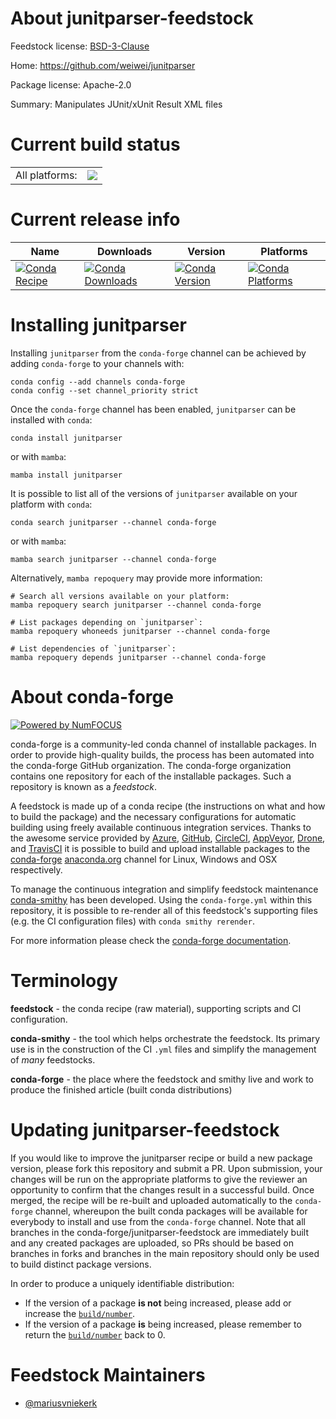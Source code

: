 About junitparser-feedstock
===========================

Feedstock license: [BSD-3-Clause](https://github.com/conda-forge/junitparser-feedstock/blob/main/LICENSE.txt)

Home: https://github.com/weiwei/junitparser

Package license: Apache-2.0

Summary: Manipulates JUnit/xUnit Result XML files

Current build status
====================


<table><tr><td>All platforms:</td>
    <td>
      <a href="https://dev.azure.com/conda-forge/feedstock-builds/_build/latest?definitionId=16139&branchName=main">
        <img src="https://dev.azure.com/conda-forge/feedstock-builds/_apis/build/status/junitparser-feedstock?branchName=main">
      </a>
    </td>
  </tr>
</table>

Current release info
====================

| Name | Downloads | Version | Platforms |
| --- | --- | --- | --- |
| [![Conda Recipe](https://img.shields.io/badge/recipe-junitparser-green.svg)](https://anaconda.org/conda-forge/junitparser) | [![Conda Downloads](https://img.shields.io/conda/dn/conda-forge/junitparser.svg)](https://anaconda.org/conda-forge/junitparser) | [![Conda Version](https://img.shields.io/conda/vn/conda-forge/junitparser.svg)](https://anaconda.org/conda-forge/junitparser) | [![Conda Platforms](https://img.shields.io/conda/pn/conda-forge/junitparser.svg)](https://anaconda.org/conda-forge/junitparser) |

Installing junitparser
======================

Installing `junitparser` from the `conda-forge` channel can be achieved by adding `conda-forge` to your channels with:

```
conda config --add channels conda-forge
conda config --set channel_priority strict
```

Once the `conda-forge` channel has been enabled, `junitparser` can be installed with `conda`:

```
conda install junitparser
```

or with `mamba`:

```
mamba install junitparser
```

It is possible to list all of the versions of `junitparser` available on your platform with `conda`:

```
conda search junitparser --channel conda-forge
```

or with `mamba`:

```
mamba search junitparser --channel conda-forge
```

Alternatively, `mamba repoquery` may provide more information:

```
# Search all versions available on your platform:
mamba repoquery search junitparser --channel conda-forge

# List packages depending on `junitparser`:
mamba repoquery whoneeds junitparser --channel conda-forge

# List dependencies of `junitparser`:
mamba repoquery depends junitparser --channel conda-forge
```


About conda-forge
=================

[![Powered by
NumFOCUS](https://img.shields.io/badge/powered%20by-NumFOCUS-orange.svg?style=flat&colorA=E1523D&colorB=007D8A)](https://numfocus.org)

conda-forge is a community-led conda channel of installable packages.
In order to provide high-quality builds, the process has been automated into the
conda-forge GitHub organization. The conda-forge organization contains one repository
for each of the installable packages. Such a repository is known as a *feedstock*.

A feedstock is made up of a conda recipe (the instructions on what and how to build
the package) and the necessary configurations for automatic building using freely
available continuous integration services. Thanks to the awesome service provided by
[Azure](https://azure.microsoft.com/en-us/services/devops/), [GitHub](https://github.com/),
[CircleCI](https://circleci.com/), [AppVeyor](https://www.appveyor.com/),
[Drone](https://cloud.drone.io/welcome), and [TravisCI](https://travis-ci.com/)
it is possible to build and upload installable packages to the
[conda-forge](https://anaconda.org/conda-forge) [anaconda.org](https://anaconda.org/)
channel for Linux, Windows and OSX respectively.

To manage the continuous integration and simplify feedstock maintenance
[conda-smithy](https://github.com/conda-forge/conda-smithy) has been developed.
Using the ``conda-forge.yml`` within this repository, it is possible to re-render all of
this feedstock's supporting files (e.g. the CI configuration files) with ``conda smithy rerender``.

For more information please check the [conda-forge documentation](https://conda-forge.org/docs/).

Terminology
===========

**feedstock** - the conda recipe (raw material), supporting scripts and CI configuration.

**conda-smithy** - the tool which helps orchestrate the feedstock.
                   Its primary use is in the construction of the CI ``.yml`` files
                   and simplify the management of *many* feedstocks.

**conda-forge** - the place where the feedstock and smithy live and work to
                  produce the finished article (built conda distributions)


Updating junitparser-feedstock
==============================

If you would like to improve the junitparser recipe or build a new
package version, please fork this repository and submit a PR. Upon submission,
your changes will be run on the appropriate platforms to give the reviewer an
opportunity to confirm that the changes result in a successful build. Once
merged, the recipe will be re-built and uploaded automatically to the
`conda-forge` channel, whereupon the built conda packages will be available for
everybody to install and use from the `conda-forge` channel.
Note that all branches in the conda-forge/junitparser-feedstock are
immediately built and any created packages are uploaded, so PRs should be based
on branches in forks and branches in the main repository should only be used to
build distinct package versions.

In order to produce a uniquely identifiable distribution:
 * If the version of a package **is not** being increased, please add or increase
   the [``build/number``](https://docs.conda.io/projects/conda-build/en/latest/resources/define-metadata.html#build-number-and-string).
 * If the version of a package **is** being increased, please remember to return
   the [``build/number``](https://docs.conda.io/projects/conda-build/en/latest/resources/define-metadata.html#build-number-and-string)
   back to 0.

Feedstock Maintainers
=====================

* [@mariusvniekerk](https://github.com/mariusvniekerk/)

